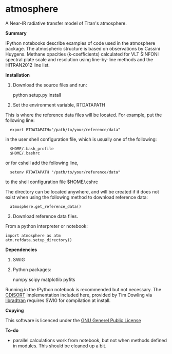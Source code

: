 atmosphere
============

A Near-IR radiative transfer model of Titan's atmosphere.

__Summary__

IPython notebooks describe examples of code used in the
atmosphere package. The atmospheric structure is based on observations
by Cassini Huygens. Methane opacities (k-coefficients) calculated 
for VLT SINFONI spectral plate scale and resolution using
line-by-line methods and the HITRAN2012 line list. 

__Installation__

1. Download the source files and run:

	python setup.py install

2. Set the environment variable, RTDATAPATH

This is where the reference data files will be located.
For example, put the following line:

      export RTDATAPATH="/path/to/your/reference/data"

in the user shell configuration file, which is usually one 
of the following:

      $HOME/.bash_profile
      $HOME/.bashrc

or for cshell add the following line,

      setenv RTDATAPATH "/path/to/your/reference/data"
      
to the shell configuration file $HOME/.cshrc

The directory can be located anywhere, and will be created
if it does not exist when using the following method to 
download reference data:

      atmosphere.get_reference_data()


3. Download reference data files. 

From a python interpreter or notebook:

	import atmosphere as atm
	atm.refdata.setup_directory()

__Dependencies__

1. SWIG 
2. Python packages:

	numpy
	scipy
	matplotlib
	pyfits

Running in the IPython notebook is recommended but not necessary.
The [CDISORT](http://www.libradtran.org/bin/cdisort-2.1.3.tar.gz) 
implementation included here, provided by Tim Dowling via 
[libradtran](http://www.libradtran.org/) requires SWIG for 
compilation at install.


__Copying__

This software is licenced under the 
[GNU Generel Public License](http://www.gnu.org/licenses/gpl.txt)

__To-do__

 - parallel calculations work from notebook, but not when methods
   defined in modules. This should be cleaned up a bit. 
